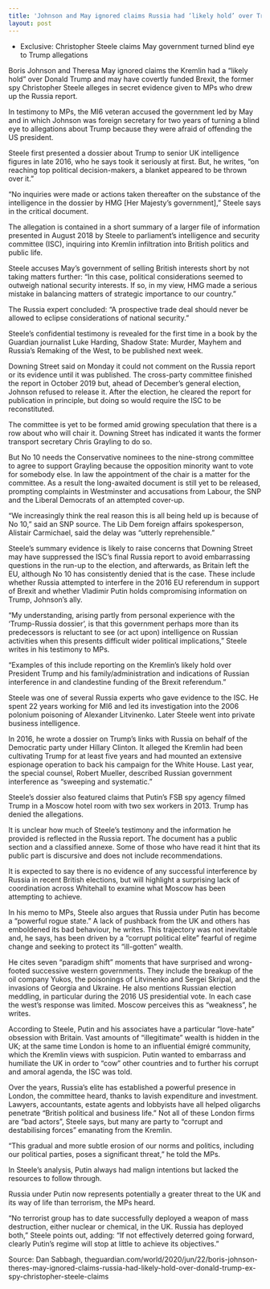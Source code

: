 ```yaml
---
title: 'Johnson and May ignored claims Russia had ‘likely hold’ over Trump, ex-spy alleges'
layout: post
---
```


- Exclusive: Christopher Steele claims May government turned blind eye to Trump allegations

Boris Johnson and Theresa May ignored claims the Kremlin had a “likely hold” over Donald Trump and may have covertly funded Brexit, the former spy Christopher Steele alleges in secret evidence given to MPs who drew up the Russia report.

In testimony to MPs, the MI6 veteran accused the government led by May and in which Johnson was foreign secretary for two years of turning a blind eye to allegations about Trump because they were afraid of offending the US president.

Steele first presented a dossier about Trump to senior UK intelligence figures in late 2016, who he says took it seriously at first. But, he writes, “on reaching top political decision-makers, a blanket appeared to be thrown over it.”

“No inquiries were made or actions taken thereafter on the substance of the intelligence in the dossier by HMG \[Her Majesty’s government\],” Steele says in the critical document.

The allegation is contained in a short summary of a larger file of information presented in August 2018 by Steele to parliament’s intelligence and security committee (ISC), inquiring into Kremlin infiltration into British politics and public life.

Steele accuses May’s government of selling British interests short by not taking matters further: “In this case, political considerations seemed to outweigh national security interests. If so, in my view, HMG made a serious mistake in balancing matters of strategic importance to our country.”

The Russia expert concluded: “A prospective trade deal should never be allowed to eclipse considerations of national security.”

Steele’s confidential testimony is revealed for the first time in a book by the Guardian journalist Luke Harding, Shadow State: Murder, Mayhem and Russia’s Remaking of the West, to be published next week.

Downing Street said on Monday it could not comment on the Russia report or its evidence until it was published. The cross-party committee finished the report in October 2019 but, ahead of December’s general election, Johnson refused to release it. After the election, he cleared the report for publication in principle, but doing so would require the ISC to be reconstituted.

The committee is yet to be formed amid growing speculation that there is a row about who will chair it. Downing Street has indicated it wants the former transport secretary Chris Grayling to do so.

But No 10 needs the Conservative nominees to the nine-strong committee to agree to support Grayling because the opposition minority want to vote for somebody else. In law the appointment of the chair is a matter for the committee. As a result the long-awaited document is still yet to be released, prompting complaints in Westminster and accusations from Labour, the SNP and the Liberal Democrats of an attempted cover-up.

“We increasingly think the real reason this is all being held up is because of No 10,” said an SNP source. The Lib Dem foreign affairs spokesperson, Alistair Carmichael, said the delay was “utterly reprehensible.”

Steele’s summary evidence is likely to raise concerns that Downing Street may have suppressed the ISC’s final Russia report to avoid embarrassing questions in the run-up to the election, and afterwards, as Britain left the EU, although No 10 has consistently denied that is the case. These include whether Russia attempted to interfere in the 2016 EU referendum in support of Brexit and whether Vladimir Putin holds compromising information on Trump, Johnson’s ally.

“My understanding, arising partly from personal experience with the ‘Trump-Russia dossier’, is that this government perhaps more than its predecessors is reluctant to see (or act upon) intelligence on Russian activities when this presents difficult wider political implications,” Steele writes in his testimony to MPs.

“Examples of this include reporting on the Kremlin’s likely hold over President Trump and his family/administration and indications of Russian interference in and clandestine funding of the Brexit referendum.”

Steele was one of several Russia experts who gave evidence to the ISC. He spent 22 years working for MI6 and led its investigation into the 2006 polonium poisoning of Alexander Litvinenko. Later Steele went into private business intelligence.

In 2016, he wrote a dossier on Trump’s links with Russia on behalf of the Democratic party under Hillary Clinton. It alleged the Kremlin had been cultivating Trump for at least five years and had mounted an extensive espionage operation to back his campaign for the White House. Last year, the special counsel, Robert Mueller, described Russian government interference as “sweeping and systematic.”

Steele’s dossier also featured claims that Putin’s FSB spy agency filmed Trump in a Moscow hotel room with two sex workers in 2013. Trump has denied the allegations.

It is unclear how much of Steele’s testimony and the information he provided is reflected in the Russia report. The document has a public section and a classified annexe. Some of those who have read it hint that its public part is discursive and does not include recommendations.

It is expected to say there is no evidence of any successful interference by Russia in recent British elections, but will highlight a surprising lack of coordination across Whitehall to examine what Moscow has been attempting to achieve.

In his memo to MPs, Steele also argues that Russia under Putin has become a “powerful rogue state.” A lack of pushback from the UK and others has emboldened its bad behaviour, he writes. This trajectory was not inevitable and, he says, has been driven by a “corrupt political elite” fearful of regime change and seeking to protect its “ill-gotten” wealth.

He cites seven “paradigm shift” moments that have surprised and wrong-footed successive western governments. They include the breakup of the oil company Yukos, the poisonings of Litvinenko and Sergei Skripal, and the invasions of Georgia and Ukraine. He also mentions Russian election meddling, in particular during the 2016 US presidential vote. In each case the west’s response was limited. Moscow perceives this as “weakness”, he writes.

According to Steele, Putin and his associates have a particular “love-hate” obsession with Britain. Vast amounts of “illegitimate” wealth is hidden in the UK; at the same time London is home to an influential émigré community, which the Kremlin views with suspicion. Putin wanted to embarrass and humiliate the UK in order to “cow” other countries and to further his corrupt and amoral agenda, the ISC was told.

Over the years, Russia’s elite has established a powerful presence in London, the committee heard, thanks to lavish expenditure and investment. Lawyers, accountants, estate agents and lobbyists have all helped oligarchs penetrate “British political and business life.” Not all of these London firms are “bad actors”, Steele says, but many are party to “corrupt and destabilising forces” emanating from the Kremlin.

“This gradual and more subtle erosion of our norms and politics, including our political parties, poses a significant threat,” he told the MPs.

In Steele’s analysis, Putin always had malign intentions but lacked the resources to follow through.

Russia under Putin now represents potentially a greater threat to the UK and its way of life than terrorism, the MPs heard.

“No terrorist group has to date successfully deployed a weapon of mass destruction, either nuclear or chemical, in the UK. Russia has deployed both,” Steele points out, adding: “If not effectively deterred going forward, clearly Putin’s regime will stop at little to achieve its objectives.”

Source: Dan Sabbagh, theguardian.com/world/2020/jun/22/boris-johnson-theres-may-ignored-claims-russia-had-likely-hold-over-donald-trump-ex-spy-christopher-steele-claims
